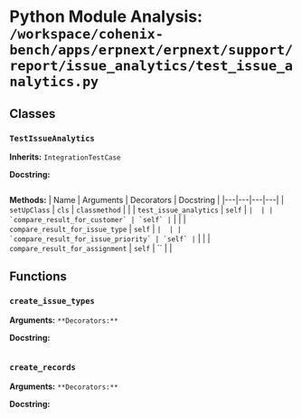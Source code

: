 # Python Module Analysis: `/workspace/cohenix-bench/apps/erpnext/erpnext/support/report/issue_analytics/test_issue_analytics.py`

## Classes

### `TestIssueAnalytics`
**Inherits:** `IntegrationTestCase`


**Docstring:**
```

```

**Methods:**
| Name | Arguments | Decorators | Docstring |
|---|---|---|---|
| `setUpClass` | `cls` | `classmethod` |  |
| `test_issue_analytics` | `self` | `` |  |
| `compare_result_for_customer` | `self` | `` |  |
| `compare_result_for_issue_type` | `self` | `` |  |
| `compare_result_for_issue_priority` | `self` | `` |  |
| `compare_result_for_assignment` | `self` | `` |  |





## Functions

### `create_issue_types`
**Arguments:** ``
**Decorators:** ``

**Docstring:**
```

```
### `create_records`
**Arguments:** ``
**Decorators:** ``

**Docstring:**
```

```

